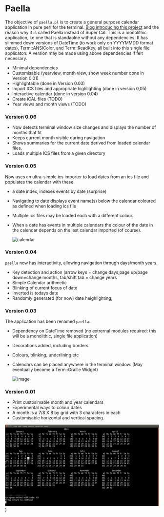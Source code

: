 # Paella

The objective of `paella.pl` is to create a general purpose calendar application in pure perl for the terminal. [Blog introducing this project](https://blogs.perl.org/users/saif/2024/05/making-a-super-cal-if-rage-will-stick-ex-paella-down-us.html) and the reason why it is called Paella instead of Super Cal.  This is a monolithic application, i.e one that is standaolne without any dependencies.  It has  slimmed down versions of DateTime (to work only on YYYYMMDD format dates), Term::ANSIColor, and Term::ReadKey, all built into this single file applicaton.  A version may be made using above dependencies if felt necessary.

* Minimal dependencies
* Customisable (yearview, month view, show week number done in Version 0.01)
* Highlightable (done in Version 0.03)
* Import ICS files and appropriate highlighting (done in version 0,05)
* Interactive calendar  (done in version 0.04)
* Create iCAL files (TODO)
* Year views and month views (TODO)

### Version 0.06

* Now detects terminal window size changes and displays the number of months that fit
* Keeps current month visible during navigation
* Shows summaries for the current date derived from loaded calendar files.
* Loads multiple ICS files from a given directory

### Version 0.05

Now uses an ultra-simple ics importer to load dates from an ics file and populates the calendar with these.

* a date index, indexes events by date (surprise)
* Navigating to date displays event name(s) below the calendar coloured as defined when loading ics file
* Multiple ics files may be loaded each with a different colour.
* When a date has events in multiple calendars the colour of the date in the calendar depends on the last calendar imported (of course).

  ![calendar](https://github.com/saiftynet/Calendar/assets/34284663/7a8df133-2a94-46f1-a67f-2fe864c13c2c)



### Version 0.04

`paella` now has interactivity, allowing navigation through days/month years.

* Key detection and action (arrow keys = change days,page up/page down=change months, tab/shift tab = change years
* Simple Calendar arithmetic
* Blinking of current focus of date
* Inverted is todays date
* Randomly generated (for now) date heighlighting;
 
### Version 0.03

The application has been renamed `paella`.

* Dependency on DateTime removed (no extrernal modules required: this will be a monolithic, single file application)
* Decorations added, including borders
* Colours, blinking, underlining etc
* Calendars can be placed anywhere in the terminal window. (May eventually become a Term::Graille Widget)


  ![image](https://github.com/saiftynet/Calendar/assets/34284663/c00a2841-755a-44e8-a896-24cbfaec07b5)

  

### Version 0.01

* Print custosimable month and year calendars
* Experimental ways to colour dates
* A month is a 7/8 X 8 by grid with 3 characters in each
* Customisable horizontal and vertical spacing.
  

![Version 0.01](https://github.com/saiftynet/dummyrepo/blob/main/Calendar/cal%20v0.01.png))


